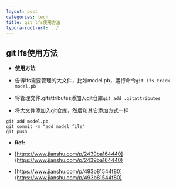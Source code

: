 ```yaml
---
layout: post
categories: tech
title: git lfs使用方法
typora-root-url: ../
---
```

## git lfs使用方法

- **使用方法**

- 告诉lfs需要管理的大文件，比如model.pb，运行命令`git lfs track model.pb`
- 将管理文件.gitattributes添加入git仓库`git add .gitattributes`
- 将大文件添加入git仓库，然后和其它添加方式一样

```
git add model.pb
git commit -m "add model file"
git push
```

- **Ref:**

- [https://www.jianshu.com/p/2439ba164440](https://www.jianshu.com/p/2439ba164440)

- [https://www.jianshu.com/p/493b81544f80](https://www.jianshu.com/p/493b81544f80)

